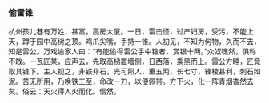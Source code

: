<script type="text/javascript">
    var head = document.getElementsByTagName('head')[0];
    cssURL = '/public/article_1.css';
    linkTag = document.createElement('link');
    linkTag.href = cssURL;
    linkTag.setAttribute('type','text/css');
    linkTag.setAttribute('rel','stylesheet');
    head.appendChild(linkTag);
</script>
### 偷雷锥

杭州孩儿巷有万姓，甚富，高房大厦。一日，雷击怪，过产妇房，受污，不能上天，蹲于园中高树之顶。鸡爪尖嘴，手持一锥。人初见，不知为何物，久而不去，知是雷公。万戏谕家人曰：“有能偷得雷公手中锥者，赏银十两。”众奴嘿然，俱称不敢。一瓦匠某，应声去，先取高梯置墙侧，日西落，乘黑而上。雷公方睡，匠竟取其锥下。主人视之，非铁非石，光可照人，重五两，长七寸，锋棱甚利，刺石如泥。苦无所用，乃唤铁工至，命改一刀，以便佩带。方下火，化一阵青烟杳然去矣。俗云：天火得人火而化。信然。

